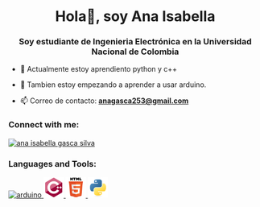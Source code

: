 <h1 align="center">Hola👋, soy Ana Isabella</h1>
<h3 align="center">Soy estudiante de Ingenieria Electrónica en la Universidad Nacional de Colombia</h3>


- 🌱 Actualmente estoy aprendiento python y c++
- 🔭 Tambien estoy empezando a aprender a usar arduino.

- 📫 Correo de contacto: **anagasca253@gmail.com**

<h3 align="left">Connect with me:</h3>
<p align="left">
<a href="https://www.linkedin.com/in/ana-isabella-gasca-silva-605487230/" target="blank"><img align="center" src="https://raw.githubusercontent.com/rahuldkjain/github-profile-readme-generator/master/src/images/icons/Social/linked-in-alt.svg" alt="ana isabella gasca silva" height="30" width="40" /></a>
</p>

<h3 align="left">Languages and Tools:</h3>
<p align="left"> <a href="https://www.arduino.cc/" target="_blank" rel="noreferrer"> <img src="https://cdn.worldvectorlogo.com/logos/arduino-1.svg" alt="arduino" width="40" height="40"/> </a> <a href="https://www.w3schools.com/cpp/" target="_blank" rel="noreferrer"> <img src="https://raw.githubusercontent.com/devicons/devicon/master/icons/cplusplus/cplusplus-original.svg" alt="cplusplus" width="40" height="40"/> </a> <a href="https://www.w3.org/html/" target="_blank" rel="noreferrer"> <img src="https://raw.githubusercontent.com/devicons/devicon/master/icons/html5/html5-original-wordmark.svg" alt="html5" width="40" height="40"/> </a> <a href="https://www.python.org" target="_blank" rel="noreferrer"> <img src="https://raw.githubusercontent.com/devicons/devicon/master/icons/python/python-original.svg" alt="python" width="40" height="40"/> </a> </p>
